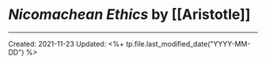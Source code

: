 
# *Nicomachean Ethics* by [[Aristotle]]


---
Created: 2021-11-23
Updated: <%+ tp.file.last_modified_date("YYYY-MM-DD") %>

